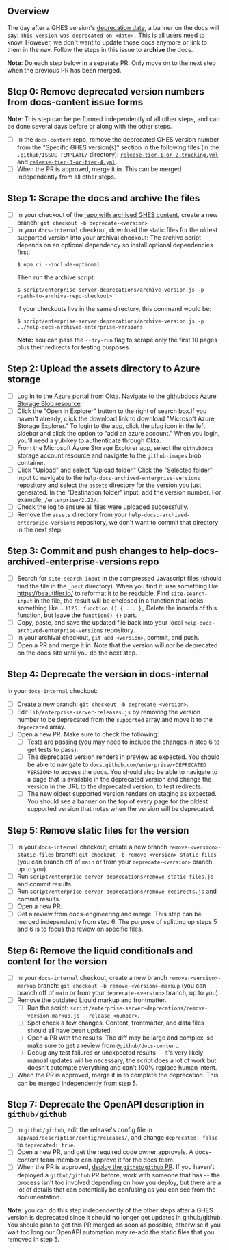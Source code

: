 ## Overview

The day after a GHES version's [deprecation date](https://github.com/github/docs-internal/tree/main/lib/enterprise-dates.json), a banner on the docs will say: `This version was deprecated on <date>.` This is all users need to know. However, we don't want to update those docs anymore or link to them in the nav.  Follow the steps in this issue to **archive** the docs.

**Note**: Do each step below in a separate PR. Only move on to the next step when the previous PR has been merged.

## Step 0: Remove deprecated version numbers from docs-content issue forms

**Note**: This step can be performed independently of all other steps, and can be done several days before or along with the other steps. 

- [ ] In the `docs-content` repo, remove the deprecated GHES version number from the "Specific GHES version(s)" section in the following files (in the `.github/ISSUE_TEMPLATE/` directory): [`release-tier-1-or-2-tracking.yml`](https://github.com/github/docs-content/blob/main/.github/ISSUE_TEMPLATE/release-tier-1-or-2-tracking.yml) and [`release-tier-3-or-tier-4.yml`](https://github.com/github/docs-content/blob/main/.github/ISSUE_TEMPLATE/release-tier-3-or-tier-4.yml).
- [ ] When the PR is approved, merge it in. This can be merged independently from all other steps. 

## Step 1: Scrape the docs and archive the files

- [ ] In your checkout of the [repo with archived GHES content](https://github.com/github/help-docs-archived-enterprise-versions), create a new branch: `git checkout -b deprecate-<version>`
- [ ] In your `docs-internal` checkout, download the static files for the oldest supported version into your archival checkout:
    The archive script depends on an optional dependency so install optional dependencies first:
    ```
    $ npm ci --include-optional
    ```
    Then run the archive script:
    ```
    $ script/enterprise-server-deprecations/archive-version.js -p <path-to-archive-repo-checkout>
    ```
    If your checkouts live in the same directory, this command would be:
    ```
    $ script/enterprise-server-deprecations/archive-version.js -p ../help-docs-archived-enterprise-versions
    ```
    **Note:** You can pass the `--dry-run` flag to scrape only the first 10 pages plus their redirects for testing purposes.
  
## Step 2: Upload the assets directory to Azure storage

- [ ] Log in to the Azure portal from Okta. Navigate to the [githubdocs Azure Storage Blob resource](https://portal.azure.com/#@githubazure.onmicrosoft.com/resource/subscriptions/fa6134a7-f27e-4972-8e9f-0cedffa328f1/resourceGroups/docs-production/providers/Microsoft.Storage/storageAccounts/githubdocs/overview).
- [ ] Click the "Open in Explorer" button to the right of search box.If you haven't already, click the download link to download "Microsoft Azure Storage Explorer." To login to the app, click the plug icon in the left sidebar and click the option to "add an azure account." When you login, you'll need a yubikey to authenticate through Okta.
- [ ] From the Microsoft Azure Storage Explorer app, select the `githubdocs` storage account resource and navigate to the `github-images` blob container. 
- [ ] Click "Upload" and select "Upload folder." Click the "Selected folder" input to navigate to the `help-docs-archived-enterprise-versions` repository and select the `assets` directory for the version you just generated. In the "Destination folder" input, add the version number. For example, `/enterprise/2.22/`.
- [ ] Check the log to ensure all files were uploaded successfully.
- [ ] Remove the `assets` directory from your `help-docsc-archived-enterprise-versions` repository, we don't want to commit that directory in the next step.

## Step 3: Commit and push changes to help-docs-archived-enterprise-versions repo

- [ ] Search for `site-search-input` in the compressed Javascript files (should find the file in the `_next` directory). When you find it, use something like https://beautifier.io/ to reformat it to be readable. Find `site-search-input` in the file, the result will be enclosed in a function that looks something like... `1125: function () { ... },` Delete the innards of this function, but leave the `function() {}` part.
- [ ] Copy, paste, and save the updated file back into your local `help-docs-archived-enterprise-versions` repository.
- [ ] In your archival checkout, `git add <version>`, commit, and push.
- [ ] Open a PR and merge it in. Note that the version will _not_ be deprecated on the docs site until you do the next step.

## Step 4: Deprecate the version in docs-internal

In your `docs-internal` checkout:
- [ ] Create a new branch: `git checkout -b deprecate-<version>`.
- [ ] Edit `lib/enterprise-server-releases.js` by removing the version number to be deprecated from the `supported` array and move it to the `deprecated` array.
- [ ] Open a new PR. Make sure to check the following:
    - [ ] Tests are passing (you may need to include the changes in step 6 to get tests to pass).
    - [ ] The deprecated version renders in preview as expected. You should be able to navigate to `docs.github.com/enterprise/<DEPRECATED VERSION>` to access the docs. You should also be able to navigate to a page that is available in the deprecated version and change the version in the URL to the deprecated version, to test redirects.
    - [ ] The new oldest supported version renders on staging as expected. You should see a banner on the top of every page for the oldest supported version that notes when the version will be deprecated.
    
## Step 5: Remove static files for the version

- [ ] In your `docs-internal` checkout, create a new branch `remove-<version>-static-files` branch: `git checkout -b remove-<version>-static-files` (you can branch off of `main` or from your `deprecate-<version>` branch, up to you).
- [ ] Run `script/enterprise-server-deprecations/remove-static-files.js` and commit results.
- [ ] Run `script/enterprise-server-deprecations/remove-redirects.js` and commit results.
- [ ] Open a new PR.
- [ ] Get a review from docs-engineering and merge. This step can be merged independently from step 6. The purpose of splitting up steps 5 and 6 is to focus the review on specific files.

## Step 6: Remove the liquid conditionals and content for the version

- [ ] In your `docs-internal` checkout, create a new branch `remove-<version>-markup` branch: `git checkout -b remove-<version>-markup` (you can branch off of `main` or from your `deprecate-<version>` branch, up to you).
- [ ] Remove the outdated Liquid markup and frontmatter.
    - [ ] Run the script: `script/enterprise-server-deprecations/remove-version-markup.js --release <number>`.
    - [ ] Spot check a few changes. Content, frontmatter, and data files should all have been updated.
    - [ ] Open a PR with the results. The diff may be large and complex, so make sure to get a review from `@github/docs-content`.
    - [ ] Debug any test failures or unexpected results -- it's very likely manual updates will be necessary, the script does a lot of work but doesn't automate everything and can't 100% replace human intent.
- [ ] When the PR is approved, merge it in to complete the deprecation. This can be merged independently from step 5. 

## Step 7: Deprecate the OpenAPI description in `github/github`
    
- [ ] In `github/github`, edit the release's config file in `app/api/description/config/releases/`, and change `deprecated: false` to `deprecated: true`.
- [ ] Open a new PR, and get the required code owner approvals. A docs-content team member can approve it for the docs team.
- [ ] When the PR is approved, [deploy the `github/github` PR](https://thehub.github.com/engineering/devops/deployment/deploying-dotcom/).  If you haven't deployed a `github/github` PR before, work with someone that has -- the process isn't too involved depending on how you deploy, but there are a lot of details that can potentially be confusing as you can see from the documentation.

**Note**: you can do this step independently of the other steps after a GHES version is deprecated since it should no longer get updates in github/github.  You should plan to get this PR merged as soon as possible, otherwise if you wait too long our OpenAPI automation may re-add the static files that you removed in step 5.
